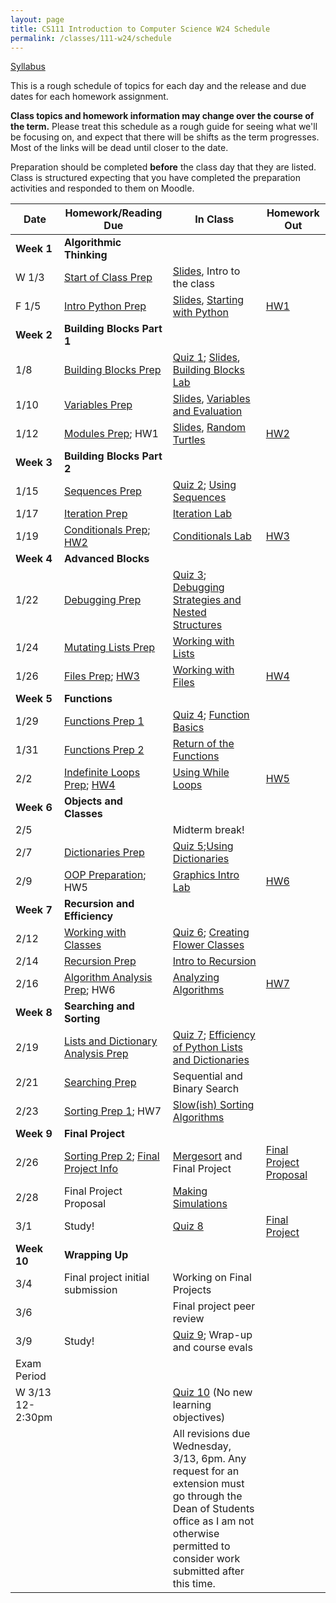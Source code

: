 ```yaml
---
layout: page
title: CS111 Introduction to Computer Science W24 Schedule
permalink: /classes/111-w24/schedule
---
```


[Syllabus](syllabus)

This is a rough schedule of topics for each day and the release and due dates for each homework assignment.  

**Class topics and homework information may change over the course of the term.** Please treat this schedule as a rough guide for seeing what we'll be focusing on, and expect that there will be shifts as the term progresses. Most of the links will be dead until closer to the date.

Preparation should be completed **before** the class day that they are listed. Class is structured expecting that you have completed the preparation activities and responded to them on Moodle.

| Date	| Homework/Reading Due	| In Class |	Homework Out |
| ------- | --------------- | ------------- | -------------- |
| **Week 1** | **Algorithmic Thinking** |  | |
| W 1/3 | [Start of Class Prep](intro-prep) | [Slides](https://docs.google.com/presentation/d/1qv7pLo0NQhIm5L8mH_FEHtS66DaE_SgzJxmLP5KqBYk/edit?usp=sharing), Intro to the class |  |
| F 1/5 | [Intro Python Prep](python-prep) | [Slides](https://docs.google.com/presentation/d/1KT39m3rPrhkUVLDkUuaAA5vTVDqqjv3ct3ve37M3Dd4/edit?usp=sharing), [Starting with Python](getting-started)  | [HW1](hw1)	 |
| **Week 2** | **Building Blocks Part 1** |  | |
| 1/8 | [Building Blocks Prep](build-blocks-prep) | [Quiz 1](quiz1); [Slides](https://docs.google.com/presentation/d/1o5-w73r9cBxqXQ3zWEbaTNCbkr596Ednzp_dxhgl918/edit?usp=sharing),  [Building Blocks Lab](building-blocks) | | 
| 1/10 | [Variables Prep](variables-prep)	| [Slides](https://docs.google.com/presentation/d/1daGwKhqrUNkO1PzdBffKVienZdFgVBUxsxSBqnsS6vk/edit?usp=sharing), [Variables and Evaluation](variables) |	 |
| 1/12 | [Modules Prep](turtle-prep); HW1 |  [Slides](https://docs.google.com/presentation/d/1o5gH_ggOdBno0lhxaocqsv4fl0SdUkbnoRJrHDEUg0U/edit?usp=sharing), [Random Turtles](random-turtle)	| [HW2](hw2) |
| **Week 3** | **Building Blocks Part 2** |  | |
| 1/15 | [Sequences Prep](sequences-prep) | [Quiz 2](quiz2); [Using Sequences](sequences)	| |
| 1/17 | [Iteration Prep](iteration-prep)	| [Iteration Lab](iteration-lab)	| |
| 1/19 | [Conditionals Prep](conditionals-prep); [HW2](hw2)| [Conditionals Lab](conditionals-lab)	 | [HW3](hw3) |
| **Week 4** | **Advanced Blocks** | | |
| 1/22 | [Debugging Prep](debugging-nested-prep)  |	[Quiz 3](quiz3); [Debugging Strategies and Nested Structures](lab-nested) |  |
| 1/24 | [Mutating Lists Prep](mutating-lists-prep) | [Working with Lists](lab-mutating-lists)	| |
| 1/26 | [Files Prep](files-prep); [HW3](hw3)	| [Working with Files](files)	| [HW4](hw4) |
| **Week 5** | **Functions** |  | |
| 1/29 | [Functions Prep 1](functions1-prep) |[Quiz 4](quiz4); [Function Basics](functions1)	 | |
| 1/31 | [Functions Prep 2](functions2-prep) | [Return of the Functions](lab-functions2) | |
| 2/2 |	[Indefinite Loops Prep](while-prep);  [HW4](hw4)	|  [Using While Loops](while-loops)	| [HW5](hw5) |
| **Week 6** | **Objects and Classes** |  | |
| 2/5 |  |	Midterm break!	| |
| 2/7	| [Dictionaries Prep](dictionaries-prep) |	[Quiz 5](quiz5);[Using Dictionaries](dictionaries)	| |
| 2/9 | [OOP Preparation](oop1-prep); HW5  |  [Graphics Intro Lab](graphics-intro)	| [HW6](hw6) |
| **Week 7**| **Recursion and Efficiency**|  | |
| 2/12 | [Working with Classes](oop2-prep)	| [Quiz 6](quiz6); [Creating Flower Classes](creating-classes)	|  |
| 2/14 |  [Recursion Prep](recursion-prep) | [Intro to Recursion](recursion-lab)	| |
| 2/16 | [Algorithm Analysis Prep](analysis-prep); HW6 |	 [Analyzing Algorithms](efficiency)		 | [HW7](hw7) |
| **Week 8** | **Searching and Sorting** |   | |
| 2/19 | [Lists and Dictionary Analysis Prep](list-efficiency-prep)	 | [Quiz 7](quiz7);  [Efficiency of Python Lists and Dictionaries](lab-efficiency2)	|  |
| 2/21 | [Searching Prep](searching-prep) |	Sequential and Binary Search	| |
| 2/23 | 	[Sorting Prep 1](sorting-basic-prep); HW7	 | [Slow(ish) Sorting Algorithms](slow-sorting) | |	
| **Week 9** | **Final Project**|  | |
| 2/26 | [Sorting Prep 2](mergesort-prep); [Final Project Info](final-project)	| [Mergesort](MergeSortWorksheet_111F22.pdf) and Final Project  | [Final Project Proposal](final-project#project-proposal)	 |
| 2/28 | Final Project Proposal |	[Making Simulations](lab-simulations) | |	
| 3/1 | Study! | [Quiz 8](quiz8) | [Final Project](final-project) |
| **Week 10** | **Wrapping Up** |  | |
| 3/4 | Final project initial submission  | Working on Final Projects|	 |
| 3/6	|   | Final project peer review |  |
| 3/9 | Study! | [Quiz 9](quiz9); Wrap-up and course evals | |
| Exam Period | | | |
| W 3/13 12-2:30pm | | [Quiz 10]() (No new learning objectives) | | 
| |  | All revisions due Wednesday, 3/13, 6pm. Any request for an extension must go through the Dean of Students office as I am not otherwise permitted to consider work submitted after this time.  | |